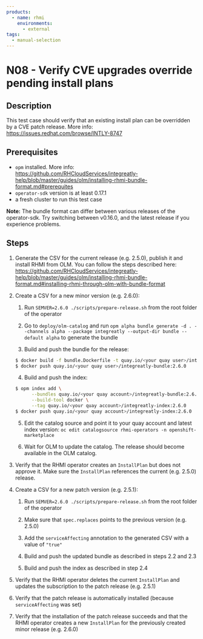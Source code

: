```yaml
---
products:
  - name: rhmi
    environments:
      - external
tags:
  - manual-selection
---
```


# N08 - Verify CVE upgrades override pending install plans

## Description

This test case should verify that an existing install plan can be overridden by a CVE patch release.
More info: <https://issues.redhat.com/browse/INTLY-8747>

## Prerequisites

- `opm` installed. More info: <https://github.com/RHCloudServices/integreatly-help/blob/master/guides/olm/installing-rhmi-bundle-format.md#prerequites>
- `operator-sdk` version is at least 0.17.1
- a fresh cluster to run this test case

**Note:** The bundle format can differ between various releases of the operator-sdk. Try switching between v0.16.0, and the latest release if you experience problems.

## Steps

1. Generate the CSV for the current release (e.g. 2.5.0), publish it and install RHMI from OLM. You can follow the steps described here: <https://github.com/RHCloudServices/integreatly-help/blob/master/guides/olm/installing-rhmi-bundle-format.md#installing-rhmi-through-olm-with-bundle-format>

2. Create a CSV for a new minor version (e.g. 2.6.0):

   1. Run `SEMVER=2.6.0 ./scripts/prepare-release.sh` from the root folder of the operator

   2. Go to `deploy/olm-catalog` and run `opm alpha bundle generate -d . --channels alpha --package integreatly --output-dir bundle --default alpha` to generate the bundle

   3. Build and push the bundle for the release:

   ```bash
   $ docker build -f bundle.Dockerfile -t quay.io/<your quay user>/integreatly-bundle:2.6.0 .
   $ docker push quay.io/<your quay user>/integreatly-bundle:2.6.0
   ```

   4. Build and push the index:

   ```bash
   $ opm index add \
         --bundles quay.io/<your quay account>/integreatly-bundle:2.6.0 \
         --build-tool docker \
         --tag quay.io/<your quay account>/integreatly-index:2.6.0
   $ docker push quay.io/<your quay account>/integreatly-index:2.6.0
   ```

   5. Edit the catalog source and point it to your quay account and latest index version: `oc edit catalogsource rhmi-operators -n openshift-marketplace`

   6. Wait for OLM to update the catalog. The release should become available in the OLM catalog.

3. Verify that the RHMI operator creates an `InstallPlan` but does not approve it. Make sure the `InstallPlan` references the current (e.g. 2.5.0) release.

4. Create a CSV for a new patch version (e.g. 2.5.1):

   1. Run `SEMVER=2.6.0 ./scripts/prepare-release.sh` from the root folder of the operator

   2. Make sure that `spec.replaces` points to the previous version (e.g. 2.5.0)

   3. Add the `serviceAffecting` annotation to the generated CSV with a value of `"true"`

   4. Build and push the updated bundle as described in steps 2.2 and 2.3

   5. Build and push the index as described in step 2.4

5. Verify that the RHMI operator deletes the current `InstallPlan` and updates the subscription to the patch release (e.g. 2.5.1)

6. Verify that the patch release is automatically installed (because `serviceAffecting` was set)

7. Verify that the installation of the patch release succeeds and that the RHMI operator creates a new `InstallPlan` for the previously created minor release (e.g. 2.6.0)
